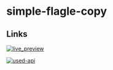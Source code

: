 
# simple-flagle-copy




##  Links
[![live_preview](https://img.shields.io/badge/live-preview-%23F8F6F0
)](https://adam1ak.github.io/simple-flagle-copy/)

[![used-api](https://img.shields.io/badge/usedApi-%23524F81
)](https://restcountries.com/)
